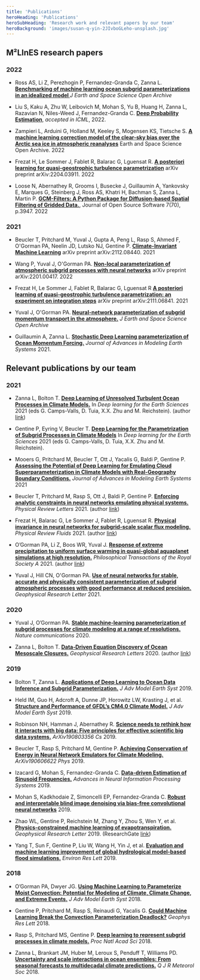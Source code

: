 ```yaml
---
title: 'Publications'
heroHeading: 'Publications'
heroSubHeading: 'Research work and relevant papers by our team'
heroBackground: 'images/susan-q-yin-2JIvboGLeho-unsplash.jpg'
---
```


## M²LInES research papers

### 2022
* Ross AS, Li Z, Perezhogin P, Fernandez-Granda C, Zanna L. **[Benchmarking of machine learning ocean subgrid parameterizations in an idealized model
](https://doi.org/10.1002/essoar.10511742.1)** _J Earth and Space Science Open Archive_ 

* Liu S, Kaku A, Zhu W, Leibovich M, Mohan S, Yu B, Huang H, Zanna L, Razavian N, Niles-Weed J, Fernandez-Granda C. **[Deep Probability Estimation](doi.org/10.48550/arXiv.2111.10734)**, *accepted in ICML*, 2022. 

* Zampieri L, Arduini G, Holland M, Keeley S, Mogensen KS, Tietsche S. **[A machine learning correction model of the clear-sky bias over the Arctic sea ice in atmospheric reanalyses](https://doi.org/10.1002/essoar.10511269.1)** Earth and Space Science Open Archive. 2022

* Frezat H, Le Sommer J, Fablet R, Balarac G, Lguensat R. **[A posteriori learning for quasi-geostrophic turbulence parametrization](https://doi.org/10.48550/arXiv.2204.03911)** arXiv preprint arXiv:2204.03911. 2022 

* Loose N, Abernathey R, Grooms I, Busecke J, Guillaumin A, Yankovsky E, Marques G, Steinberg J, Ross AS, Khatri H, Bachman S, Zanna L,
 Martin P. **[GCM-Filters: A Python Package for Diffusion-based Spatial Filtering of Gridded Data.](https://doi.org/10.21105/joss.03947)**, Journal of Open Source Software 7(70), p.3947. 2022 

### 2021
* Beucler T, Pritchard M, Yuval J, Gupta A, Peng L, Rasp S, Ahmed F, O'Gorman PA, Neelin JD, Lutsko NJ, Gentine P. **[Climate-Invariant Machine Learning](https://doi.org/10.48550/arXiv.2112.08440)** arXiv preprint arXiv:2112.08440. 2021

* Wang P, Yuval J, O'Gorman PA. **[Non-local parameterization of atmospheric subgrid processes with neural networks](https://doi.org/10.48550/arXiv.2201.00417)** arXiv preprint arXiv:2201.00417. 2022

* Frezat H, Le Sommer J, Fablet R, Balarac G, Lguensat R **[A posteriori learning of quasi-geostrophic turbulence parametrization: an experiment on integration steps](https://doi.org/10.48550/arXiv.2111.06841)** arXiv preprint arXiv:2111.06841. 2021

* Yuval J, O'Gorman PA. **[Neural-network parameterization of subgrid momentum transport in the atmosphere.](https://www.essoar.org/doi/abs/10.1002/essoar.10507557.1)** _J Earth and Space Science Open Archive_ 

* Guillaumin A, Zanna L. **[Stochastic Deep Learning parameterization of Ocean Momentum Forcing.](https://doi.org/10.1029/2021MS002534)** _Journal of Advances in Modeling Earth Systems_ 2021. 

## Relevant publications by our team

### 2021
* Zanna L, Bolton T. **[Deep Learning of Unresolved Turbulent Ocean Processes in Climate Models.](https://doi.org/10.1002/9781119646181.ch20)** In _Deep learning for the Earth Sciences_ 2021 (eds G. Camps-Valls, D. Tuia, X.X. Zhu and M. Reichstein). (author [link](https://laurezanna.github.io/files/Zanna-Bolton-2021.pdf))

* Gentine P, Eyring V, Beucler T. **[Deep Learning for the Parametrization of Subgrid Processes in Climate Models](https://doi.org/10.1002/9781119646181.ch21)** In _Deep learning for the Earth Sciences_ 2021 (eds G. Camps-Valls, D. Tuia, X.X. Zhu and M. Reichstein).
  
* Mooers G, Pritchard M, Beucler T, Ott J, Yacalis G, Baldi P, Gentine P. **[Assessing the Potential of Deep Learning for Emulating Cloud Superparameterization in Climate Models with Real-Geography Boundary Conditions.]( https://doi.org/10.1029/2020MS002385)**
 _Journal of Advances in Modeling Earth Systems_ 2021

* Beucler T, Pritchard M, Rasp S, Ott J, Baldi P, Gentine P. **[Enforcing analytic constraints in neural networks emulating physical systems.](https://doi.org/10.1103/PhysRevLett.126.098302)** _Physical Review Letters_ 2021. (author [link](https://gentinelab.eee.columbia.edu/sites/default/files/content/PhysRevLett.126.098302.pdf))

* Frezat H, Balarac G, Le Sommer J, Fablet R, Lguensat R. **[Physical invariance in neural networks for subgrid-scale scalar flux modeling.](https://doi.org/10.1103/PhysRevFluids.6.024607)** _Physical Review Fluids_ 2021. (author [link](https://mycore.core-cloud.net/index.php/s/lQCP7AfbolI7klN?path=%2F2021#pdfviewer))

* O’Gorman PA, Li Z, Boos WR, Yuval J. **[Response of extreme precipitation to uniform surface warming in quasi-global aquaplanet simulations at high resolution.](https://doi.org/10.1098/rsta.2019.0543)** _Philosophical Transactions of the Royal Society A_ 2021. (author [link](https://halo.mit.edu/src/ogorman_quasi_global_hires_precip_extremes_2021.pdf))

* Yuval J, Hill CN, O'Gorman PA. **[Use of neural networks for stable, accurate and physically consistent parameterization of subgrid atmospheric processes with good performance at reduced precision.](https://doi.org/10.1029/2020GL091363)** _Geophysical Research Letter_ 2021.

### 2020

* Yuval J, O’Gorman PA. **[Stable machine-learning parameterization of subgrid processes for climate modeling at a range of resolutions.](https://doi.org/10.1038/s41467-020-17142-3)** _Nature communications_ 2020.

* Zanna L, Bolton T. **[Data‐Driven Equation Discovery of Ocean Mesoscale Closures.](https://doi.org/10.1029/2020GL088376)** _Geophysical Research Letters_ 2020. (author [link](https://laurezanna.github.io/files/Zanna-Bolton-2020.pdf))

### 2019

* Bolton T, Zanna L. **[Applications of Deep Learning to Ocean Data Inference and Subgrid Parameterization.](https://doi.org/10.1029/2018MS001472)** _J Adv Model Earth Syst_ 2019. 

* Held IM, Guo H, Adcroft A, Dunne JP, Horowitz LW, Krasting J, et al. **[Structure and Performance of GFDL’s CM4.0 Climate Model.](https://doi.org/10.1029/2019MS001829)** _J Adv Model Earth Syst_ 2019. 

* Robinson NH, Hamman J, Abernathey R. **[Science needs to rethink how it interacts with big data: Five principles for effective scientific big data systems.](https://doi.org/10.48550/arXiv.1908.03356)** _ArXiv190803356 Cs_ 2019.

* Beucler T, Rasp S, Pritchard M, Gentine P. **[Achieving Conservation of Energy in Neural Network Emulators for Climate Modeling.](https://doi.org/10.48550/arXiv.1906.06622)** _ArXiv190606622 Phys_ 2019.

* Izacard G, Mohan S, Fernandez-Granda C. **[Data-driven Estimation of Sinusoid Frequencies.](https://doi.org/10.48550/arXiv.1906.00823)** _Advances in Neural Information Processing Systems_ 2019. 

* Mohan S, Kadkhodaie Z, Simoncelli EP, Fernandez-Granda C. **[Robust and interpretable blind image denoising via bias-free convolutional neural networks](https://doi.org/10.48550/arXiv.1906.05478)** 2019.

* Zhao WL, Gentine P, Reichstein M, Zhang Y, Zhou S, Wen Y, et al. **[Physics-constrained machine learning of evapotranspiration.](https://doi.org/10.1029/2019GL085291)** _Geophysical Research Letter_ 2019. (ResearchGate [link](https://www.researchgate.net/publication/337868554_Physics-Constrained_Machine_Learning_of_Evapotranspiration))

* Yang T, Sun F, Gentine P, Liu W, Wang H, Yin J, et al. **[Evaluation and machine learning improvement of global hydrological model-based flood simulations.](https://doi.org/10.1088/1748-9326/ab4d5e)** _Environ Res Lett_ 2019.

### 2018

* O’Gorman PA, Dwyer JG. **[Using Machine Learning to Parameterize Moist Convection: Potential for Modeling of Climate, Climate Change, and Extreme Events.](https://doi.org/10.1029/2018MS001351)** _J Adv Model Earth Syst_ 2018.

* Gentine P, Pritchard M, Rasp S, Reinaudi G, Yacalis G. **[Could Machine Learning Break the Convection Parameterization Deadlock?](https://doi.org/10.1029/2018GL078202)** _Geophys Res Lett_ 2018. 

* Rasp S, Pritchard MS, Gentine P. **[Deep learning to represent subgrid processes in climate models.](https://doi.org/10.1073/pnas.1810286115)** _Proc Natl Acad Sci_ 2018. 

* Zanna L, Brankart JM, Huber M, Leroux S, Penduff T, Williams PD. **[Uncertainty and scale interactions in ocean ensembles: From seasonal forecasts to multidecadal climate predictions.](https://doi.org/10.1002/qj.3397)** _Q J R Meteorol Soc_ 2018. 



